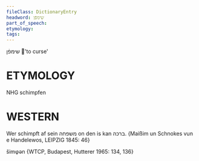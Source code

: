 ```yaml
---
fileClass: DictionaryEntry
headword: שימפֿן
part_of_speech: 
etymology: 
tags: 
---
```

שימפֿן
'to curse'

ETYMOLOGY
===========
NHG schimpfen

WESTERN
========

Wer schimpft af sein משפחה on den is kan ברכה.
{Maißim un Schnokes vun e Handelewos, LEIPZIG 1845: 46}

šimφən {WTCP, Budapest, Hutterer 1965: 134, 136}
